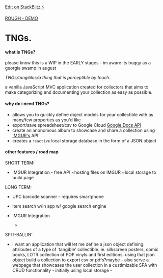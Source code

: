[Edit on StackBlitz ⚡️](https://stackblitz.com/edit/js-smcwve)

[ROUGH - DEMO](https://js-smcwve.stackblitz.io)

# TNGs.

#### what is TNGs?

please know this is a WIP in the EARLY stages - im aware its buggy as a georgia swamp in august

_TNGs/tangibles/a thing that is perceptible by touch._

a vanilla JavaScript MVC application created for collectors that aims to make categorizing and documenting your collection as easy as possible.

#### why do i need TNGs?

- allows you to quickly define object models for your collectible with as many/few properties as you'd like
- export/save spreadsheet/csv to Google Cloud [Google Docs API](https://developers.google.com/docs/api)
- create an anonomous album to showcase and share a collection using [IMGUR's](https://apidocs.imgur.com/#intro) API
- creates a `reactive` local storage database in the form of a JSON object

#### other features / road map

SHORT TERM:

- IMGUR Integration - free API ~hosting files on IMGUR ~local storage to build page

LONG TERM:

- UPC barcode scanner - requires smartphone
- item search w/in app w/ google search engine
- IMGUR Integration

  -

SPIT-BALLIN'

- i want an application that will let me define a json object defining attributes of a type of 'tangible' collectible. ie. silkscreen posters, comic books, LOTR collection of POP vinyls and first editions. using that json object build a collection to export csv or pdfs?maybe - also serve a webpage that showcases the user collection in a custimizable SPA with CRUD functionality - initially using local storage -
